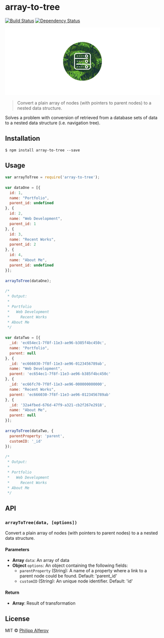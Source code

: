 # array-to-tree
[![Build Status][travis-image]][travis-url] [![Dependency Status][depstat-image]][depstat-url]

![array-to-tree](media/array-to-tree.png)

> Convert a plain array of nodes (with pointers to parent nodes) to a nested data structure.

Solves a problem with conversion of retrieved from a database sets of data to a nested data structure (i.e. navigation tree).

## Installation

```
$ npm install array-to-tree --save
```

## Usage
```js
var arrayToTree = require('array-to-tree');

var dataOne = [{
  id: 1,
  name: "Portfolio",
  parent_id: undefined
}, {
  id: 2,
  name: "Web Development",
  parent_id: 1
}, {
  id: 3,
  name: "Recent Works",
  parent_id: 2
}, {
  id: 4,
  name: "About Me",
  parent_id: undefined
}];

arrayToTree(dataOne);

/*
 * Output:
 *
 * Portfolio
 *   Web Development
 *     Recent Works
 * About Me
 */

var dataTwo = [{
  _id: 'ec654ec1-7f8f-11e3-ae96-b385f4bc450c',
  name: "Portfolio",
  parent: null
}, {
  _id: 'ec666030-7f8f-11e3-ae96-0123456789ab',
  name: "Web Development",
  parent: 'ec654ec1-7f8f-11e3-ae96-b385f4bc450c'
}, {
  _id: 'ec66fc70-7f8f-11e3-ae96-000000000000',
  name: "Recent Works",
  parent: 'ec666030-7f8f-11e3-ae96-0123456789ab'
}, {
  _id: '32a4fbed-676d-47f9-a321-cb2f267e2918',
  name: "About Me",
  parent: null
}];

arrayToTree(dataTwo, {
  parentProperty: 'parent',
  customID: '_id'
});

/*
 * Output:
 *
 * Portfolio
 *   Web Development
 *     Recent Works
 * About Me
 */
```

## API
### `arrayToTree(data, [options])`
Convert a plain array of nodes (with pointers to parent nodes) to a a nested data structure.

#### Parameters
- **Array** `data`: An array of data
- **Object** `options`: An object containing the following fields:
  - `parentProperty` (String): A name of a property where a link to a parent node could be found. Default: 'parent_id'
  - `customID` (String): An unique node identifier. Default: 'id'

#### Return
- **Array**: Result of transformation

## License

MIT © [Philipp Alferov](https://github.com/alferov)

[travis-url]: https://travis-ci.org/alferov/array-to-tree
[travis-image]: https://img.shields.io/travis/alferov/array-to-tree.svg?style=flat-square

[depstat-url]: https://david-dm.org/alferov/array-to-tree
[depstat-image]: https://david-dm.org/alferov/array-to-tree.svg?style=flat-square
